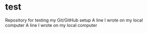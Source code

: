 # test
Repository for testing my Git/GitHub setup
A   l i n e   I   w r o t e   o n   m y   l o c a l   c o m p u t e r      
 A   l i n e   I   w r o t e   o n   m y   l o c a l   c o m p u t e r      
 